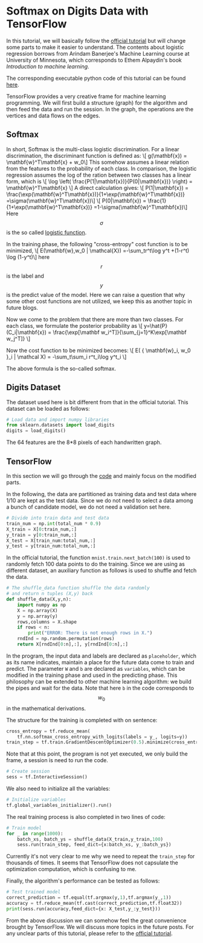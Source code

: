 # Softmax on Digits Data with TensorFlow
In this tutorial, we will basically follow the [official tutorial](https://www.tensorflow.org/get_started/mnist/beginners) but will change some parts to make it easier to understand. The contents about logistic regression borrows from Arindam Banerjee's Machine Learning course at University of Minnesota, which corresponds to Ethem Alpaydin's book *Introduction to machine learning*.

The corresponding executable python code of this tutorial can be found [here](https://github.com/dymodi/Machine-Learning/blob/master/ForBlogSoftmaxDigitsTF.py).

TensorFlow provides a very creative frame for machine learning programming. We will first build a structure (graph) for the algorithm and then feed the data and run the session. In the graph, the operations are the vertices and data flows on the edges.

## Softmax
In short, Softmax is the multi-class logistic discrimination. For a linear discrimination, the discriminant function is defined as: 
\\[ g(\mathbf{x}) = \mathbf{w}^T\mathbf{x} + w_0\\] 
This somehow assumes a linear relation from the features to the probability of each class. In comparison, the logistic regression assumes the log of the ration between two classes has a linear form, which is
\\[ \log \left( \frac{P(1|\mathbf{x})}{P(0|\mathbf{x})} \right) = \mathbf{w}^T\mathbf{x}  \\]
A direct calculation gives:
\\[ P(1|\mathbf{x}) = \frac{\exp(\mathbf{w}^T\mathbf{x})}{1+\exp(\mathbf{w}^T\mathbf{x})} =\sigma(\mathbf{w}^T\mathbf{x})\\]
\\[ P(0|\mathbf{x}) = \frac{1}{1+\exp(\mathbf{w}^T\mathbf{x})} =1-\sigma(\mathbf{w}^T\mathbf{x})\\]
Here $$\sigma$$ is the so called [logistic function](https://en.wikipedia.org/wiki/Logistic_function).

In the training phase, the following "cross-entropy" cost function is to be minimized,
\\[ E(\mathbf{w},w_0 | \mathcal{X}) =-\sum_tr^t\log y^t +(1-r^t) \log (1-y^t)\\]
here $$r$$ is the label and $$y$$ is the predict value of the model. Here we can raise a question that why some other cost functions are not utilized, we keep this as another topic in future blogs.

Now we come to the problem that there are more than two classes. For each class, we formulate the posterior probability as
\\[ y=\hat{P}(C_i|\mathbf{x}) = \frac{\exp[\mathbf w_i^T]}{\sum_{j=1}^K\exp[\mathbf w_j^T]} \\]

Now the cost function to be minimized becomes:
\\[ E( \{ \mathbf{w}_i, w_0 \}_i | \mathcal X) = -\sum_t\sum_i r^t_i\log y^t_i \\]

The above formula is the so-called softmax.

## Digits Dataset
The dataset used here is bit different from that in the official tutorial. This dataset can be loaded as follows:
```python
# Load data and import numpy libraries
from sklearn.datasets import load_digits
digits = load_digits()
```
The 64 features are the 8*8 pixels of each handwritten graph.

## TensorFlow
In this section we will go through the [code](https://github.com/dymodi/Machine-Learning/blob/master/ForBlogSoftmaxDigitsTF.py) and mainly focus on the modified parts. 

In the following, the data are partitioned as training data and test data where 1/10 are kept as the test data. Since we do not need to select a data among a bunch of candidate model, we do not need a validation set here.
```python
# Divide into train data and test data
train_num = np.int(total_num * 0.9)
X_train = X[0:train_num,:]
y_train = y[0:train_num,:]
X_test = X[train_num:total_num,:]
y_test = y[train_num:total_num,:]
```
In the official tutorial,  the function `mnist.train.next_batch(100)` is used to randomly fetch 100 data points to do the training. Since we are using as different dataset, an auxiliary function as follows is used to shuffle and fetch the data.
```python
# The shuffle_data function shuffle the data randomly
# and return n tuples (X,y) back
def shuffle_data(X,y,n):
    import numpy as np
    X = np.array(X)
    y = np.array(y)
    rows,columns = X.shape
    if rows < n:
        print("ERROR: There is not enough rows in X.")
    rndInd = np.random.permutation(rows)
    return X[rndInd[0:n],:], y[rndInd[0:n],:]
```
In the program, the input data and labels are declared as `placeholder`, which as its name indicates, maintain a place for the future data come to train and predict. The parameter `W` and `b` are declared as `variables`, which can be modified in the training phase and used in the predicting phase. This philosophy can be extended to other machine learning algorithm: we build the pipes and wait for the data. Note that here `b` in the code corresponds to $$w_0$$ in the mathematical derivations. 

The structure for the training is completed with on sentence:
```python
cross_entropy = tf.reduce_mean(
    tf.nn.softmax_cross_entropy_with_logits(labels = y_, logits=y))
train_step = tf.train.GradientDescentOptimizer(0.5).minimize(cross_entropy)
```
Note that at this point, the program is not yet executed, we only build the frame, a session is need to run the code.
``` python
# Create session
sess = tf.InteractiveSession()
```
We also need to initialize all the variables:
```python
# Initialize variables
tf.global_variables_initializer().run()
```

The real training process is also completed in two lines of code:
``` python
# Train model
for _ in range(1000):
    batch_xs, batch_ys = shuffle_data(X_train,y_train,100)
    sess.run(train_step, feed_dict={x:batch_xs, y_:batch_ys})
```
Currently it's not very clear to me why we need to repeat the `train_step` for thousands of times. It seems that TensorFlow does not capsulate the optimization computation, which is confusing to me.

Finally, the algorithm's performance can be tested as follows:
```python
# Test trained model
correct_prediction = tf.equal(tf.argmax(y,1),tf.argmax(y_,1))
accuracy = tf.reduce_mean(tf.cast(correct_prediction,tf.float32))
print(sess.run(accuracy,feed_dict={x: X_test,y_:y_test}))
```

From the above discussion we can somehow feel the great convenience brought by TensorFlow. We will discuss more topics in the future posts.
For any unclear parts of this tutorial, please refer to the [official tutorial](https://www.tensorflow.org/get_started/mnist/beginners).